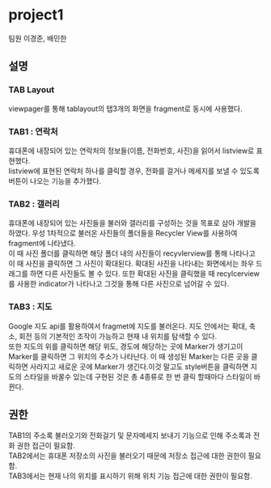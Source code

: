 
# project1
팀원 이경준, 배민한

## 설명
### TAB Layout
viewpager를 통해 tablayout의 탭3개의 화면을 fragment로 동시에 사용했다.

### TAB1 : 연락처
휴대폰에 내장되어 있는 연락처의 정보들(이름, 전화번호, 사진)을 읽어서 listview로 표현했다.<br>
listview에 표현된 연락처 하나를 클릭할 경우, 전화를 걸거나 메세지를 보낼 수 있도록 버튼이 나오는 기능을 추가했다.

### TAB2 : 갤러리
휴대폰에 내장되어 있는 사진들을 불러와 갤러리를 구성하는 것을 목표로 삼아 개발을 하였다. 우성 1차적으로 불러온 사진들의 폴더들을 Recycler View를 사용하여 fragment에 나타냈다.<br>
이 때 사진 폴더를 클릭하면 해당 폴더 내의 사진들이 recyvlerview를 통해 나타나고 이 때 사진을 클릭하면 그 사진이 확대된다. 확대된 사진을 나타내는 화면에서는 좌우 드래그를 하면 다른 사진들도 볼 수 있다. 또한 확대된 사진을 클릭했을 때 recylcerview를 사용한 indicator가 나타나고 그것을 통해 다른 사진으로 넘어갈 수 있다.
### TAB3 : 지도
Google 지도 api를 활용하여서 fragmet에 지도를 불러온다. 지도 안에서는 확대, 축소, 회전 등의 기본적인 조작이 가능하고 현재 내 위치를 탐색할 수 있다.<br>
또한 지도의 위를 클릭하면 해당 위도, 경도에 해당하는 곳에 Marker가 생기고이 Marker를 클릭하면 그 위치의 주소가 나타난다. 이 때 생성된 Marker는 다른 곳을 클릭하면 사라지고 새로운 곳에 Marker가 생긴다.이것 말고도 style버튼을 클릭하면 지도의 스타일을 바꿀수 있는데 구현된 것은 총 4종류로 한 번 클릭 할때마다 스타일이 바뀐다.

## 권한
TAB1의 주소록 불러오기와 전화걸기 및 문자메세지 보내기 기능으로 인해 주소록과 전화 권한 접근이 필요함.<br>
TAB2에서는 휴대폰 저장소의 사진을 불러오기 때문에 저장소 접근에 대한 권한이 필요함.<br>
TAB3에서는 현재 나의 위치를 표시하기 위해 위치 기능 접근에 대한 권한이 필요함.
